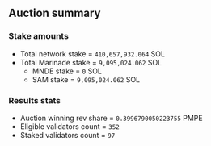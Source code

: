 ## Auction summary

### Stake amounts
- Total network stake = `410,657,932.064` SOL
- Total Marinade stake = `9,095,024.062` SOL
  - MNDE stake = `0` SOL
  - SAM stake = `9,095,024.062` SOL

### Results stats
- Auction winning rev share = `0.3996790050223755` PMPE
- Eligible validators count = `352`
- Staked validators count = `97`
